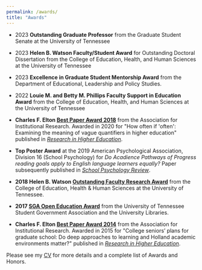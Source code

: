 ```yaml
---
permalink: /awards/
title: "Awards"
---
```


* 2023 **Outstanding Graduate Professor** from the Graduate Student Senate at the University of Tennessee
  
* 2023 **Helen B. Watson Faculty/Student Award** for Outstanding Doctoral Dissertation from the College of Education, Health, and Human Sciences at the University of Tennessee
  
* 2023 **Excellence in Graduate Student Mentorship Award** from the Department of Educational, Leadership and Policy Studies.
  
* 2022 **Louie M. and Betty M. Phillips Faculty Support in Education Award** from the College of Education, Health, and Human Sciences at the University of Tennessee

* **Charles F. Elton [Best Paper Award 2018](https://www.airweb.org/resources/awards-scholarships/awards/charles-f.-elton-best-paper-award/elton-best-papers)** from the Association for Institutional Research. Awarded in 2020 for "How often if 'often': Examining the meaning of vague quantifiers in higher education" published in [*Research in Higher Education*](https://link.springer.com/article/10.1007/s11162-020-09587-8). 

* **Top Poster Award** at the 2019 American Psychological Association, Division 16 (School Psychology) for *Do Acadience Pathways of 
Progress reading goals apply to English language learners equally?* Paper subsequently published in [*School Psychology Review*](https://doi.org/10.1080/2372966X.2020.1787080). 

* **2018 Helen B. Watson [Outstanding Faculty Research Award](https://epc.utk.edu/tag/helen-b-watson-outstanding-faculty-research-award/)** from the College of Education, Health & Human Sciences at the University of Tennessee. 

* **2017 [SGA Open Education Award](https://epc.utk.edu/2017/04/21/rocconi-wins-sga-award/)** from the University of Tennessee Student Government Association and the University Libraries. 

* **Charles F. Elton [Best Paper Award 2014](https://www.airweb.org/resources/awards-scholarships/awards/charles-f.-elton-best-paper-award/elton-best-papers)** from the Association for Institutional Research. Awarded in 2015 for "College seniors’ plans for graduate school: Do deep approaches to learning and Holland academic environments matter?" published in [*Research in Higher Education*](https://link.springer.com/article/10.1007/s11162-014-9358-3). 


Please see my [CV](/cv/) for more details and a complete list of Awards and Honors.

